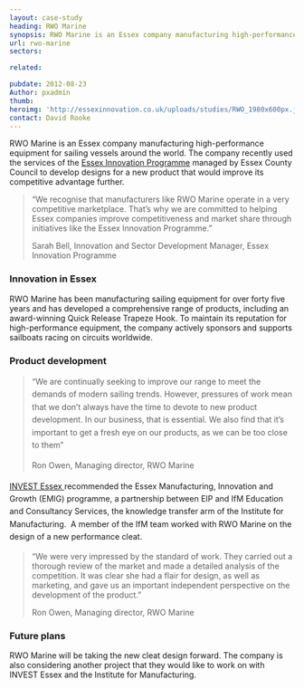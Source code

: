 ```yaml
---
layout: case-study
heading: RWO Marine
synopsis: RWO Marine is an Essex company manufacturing high-performance equipment for sailing vessels around the world.
url: rwo-marine
sectors:

related:

pubdate: 2012-08-23
Author: pxadmin
thumb: 
heroimg: 'http://essexinnovation.co.uk/uploads/studies/RWO_1980x600px.jpg'
contact: David Rooke
---
```

 <p>RWO Marine is an Essex company manufacturing high-performance equipment for sailing vessels around the world. The company recently used the services of the <a href='http://www.essexinnovation.co.uk' target='_blank'>Essex Innovation Programme</a> managed by Essex County Council to develop designs for a new product that would improve its competitive advantage further.</p><blockquote><p>“We recognise that manufacturers like RWO Marine operate in a very competitive marketplace. That’s why we are committed to helping Essex companies improve competitiveness and market share through initiatives like the Essex Innovation Programme.”</p><p>Sarah Bell, Innovation and Sector Development Manager, Essex Innovation Programme</p></blockquote><h3>Innovation in Essex</h3><p>RWO Marine has been manufacturing sailing equipment for over forty five years and has developed a comprehensive range of products, including an award-winning Quick Release Trapeze Hook. To maintain its reputation for high-performance equipment, the company actively sponsors and supports sailboats racing on circuits worldwide.</p><h3>Product development</h3><blockquote><p><span style='line-height: 1.6;'>“We are continually seeking to improve our range to meet the demands of modern sailing trends. However, pressures of work mean that we don’t always have the time to devote to new product development. In our business, that is essential. We also find that it’s important to get a fresh eye on our products, as we can be too close to them”</span></p><p><span style='line-height: 1.6;'>Ron Owen, Managing director, RWO Marine</span></p></blockquote><p><span style='line-height: 1.6;'><a href='http://investessex.co.uk' target='_blank'>INVEST Essex </a>recommended the Essex Manufacturing, Innovation and Growth (EMIG) programme, a partnership between EIP and IfM Education and Consultancy Services, the knowledge transfer arm of the Institute for Manufacturing.  A member of the IfM team worked with RWO Marine on the design of a new performance cleat.</span></p><blockquote><p>“We were very impressed by the standard of work. They carried out a thorough review of the market and made a detailed analysis of the competition. It was clear she had a flair for design, as well as marketing, and gave us an important independent perspective on the development of the product.” </p><p>Ron Owen, Managing director, RWO Marine</p></blockquote><h3>Future plans</h3>RWO Marine will be taking the new cleat design forward. The company is also considering another project that they would like to work on with INVEST Essex and the Institute for Manufacturing.